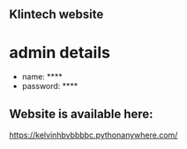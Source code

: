 ## Klintech website

# admin details
- name: ****
- password: ****

## Website is available here: 
https://kelvinhbvbbbbc.pythonanywhere.com/
